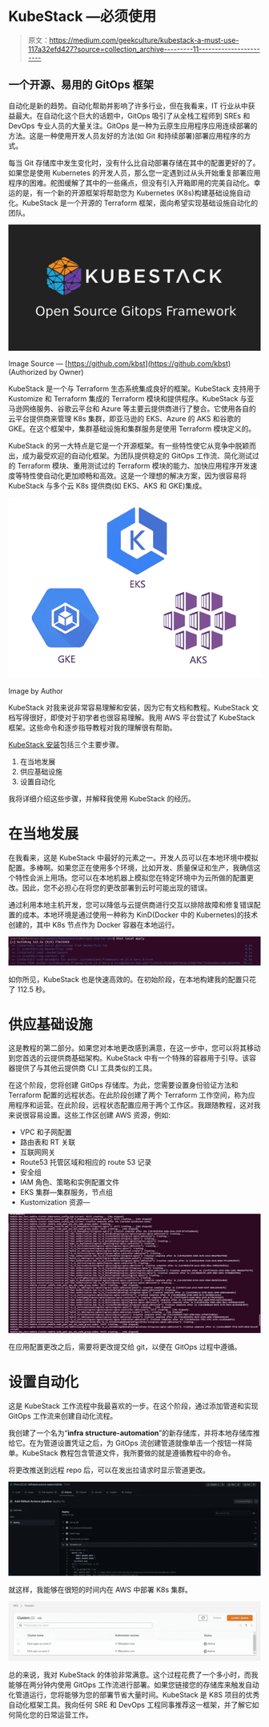 # KubeStack —必须使用

> 原文：<https://medium.com/geekculture/kubestack-a-must-use-117a32efd427?source=collection_archive---------11----------------------->

## 一个开源、易用的 GitOps 框架

自动化是新的趋势。自动化帮助并影响了许多行业，但在我看来，IT 行业从中获益最大。在自动化这个巨大的话题中，GitOps 吸引了从全栈工程师到 SREs 和 DevOps 专业人员的大量关注。GitOps 是一种为云原生应用程序应用连续部署的方法。这是一种使用开发人员友好的方法(如 Git 和持续部署)部署应用程序的方式。

每当 Git 存储库中发生变化时，没有什么比自动部署存储在其中的配置更好的了。如果您是使用 Kubernetes 的开发人员，那么您一定遇到过从头开始重复部署应用程序的困难。舵图缓解了其中的一些痛点，但没有引入开箱即用的完美自动化。幸运的是，有一个新的开源框架将帮助您为 Kubernetes (K8s)构建基础设施自动化。KubeStack 是一个开源的 Terraform 框架，面向希望实现基础设施自动化的团队。

![](img/5e687ff63119b7a8f8fae48b66f3186d.png)

Image Source — [https://github.com/kbst](https://github.com/kbst) (Authorized by Owner)

KubeStack 是一个与 Terraform 生态系统集成良好的框架。KubeStack 支持用于 Kustomize 和 Terraform 集成的 Terraform 模块和提供程序。KubeStack 与亚马逊网络服务、谷歌云平台和 Azure 等主要云提供商进行了整合。它使用各自的云平台提供商来管理 K8s 集群，即亚马逊的 EKS、Azure 的 AKS 和谷歌的 GKE。在这个框架中，集群基础设施和集群服务是使用 Terraform 模块定义的。

KubeStack 的另一大特点是它是一个开源框架。有一些特性使它从竞争中脱颖而出，成为最受欢迎的自动化框架。为团队提供稳定的 GitOps 工作流、简化测试过的 Terraform 模块、重用测试过的 Terraform 模块的能力、加快应用程序开发速度等特性使自动化更加顺畅和高效。这是一个理想的解决方案，因为很容易将 KubeStack 与多个云 K8s 提供商(如 EKS、AKS 和 GKE)集成。

![](img/3598a9991e78f7814c237b34e19f09cb.png)

Image by Author

KubeStack 对我来说非常容易理解和安装，因为它有文档和教程。KubeStack 文档写得很好，即使对于初学者也很容易理解。我用 AWS 平台尝试了 KubeStack 框架。这些命令和逐步指导教程对我的理解很有帮助。

[KubeStack 安装](https://www.kubestack.com/framework/documentation/tutorial-get-started)包括三个主要步骤。

1.  在当地发展
2.  供应基础设施
3.  设置自动化

我将详细介绍这些步骤，并解释我使用 KubeStack 的经历。

# 在当地发展

在我看来，这是 KubeStack 中最好的元素之一。开发人员可以在本地环境中模拟配置。多棒啊。如果您正在使用多个环境，比如开发、质量保证和生产，我确信这个特性会派上用场。您可以在本地机器上模拟您在特定环境中为云所做的配置更改。因此，您不必担心在将您的更改部署到云时可能出现的错误。

通过利用本地主机开发，您可以降低与云提供商进行交互以排除故障和修复错误配置的成本。本地环境是通过使用一种称为 KinD(Docker 中的 Kubernetes)的技术创建的，其中 K8s 节点作为 Docker 容器在本地运行。

![](img/af60c4d17949d23eb9d3e459e3389293.png)

如你所见，KubeStack 也是快速高效的。在初始阶段，在本地构建我的配置只花了 112.5 秒。

# 供应基础设施

这是教程的第二部分。如果您对本地更改感到满意，在这一步中，您可以将其移动到您首选的云提供商基础架构。KubeStack 中有一个特殊的容器用于引导。该容器提供了与其他云提供商 CLI 工具类似的工具。

在这个阶段，您将创建 GitOps 存储库。为此，您需要设置身份验证方法和 Terraform 配置的远程状态。在此阶段创建了两个 Terraform 工作空间，称为应用程序和运营。在此阶段，远程状态配置应用于两个工作区。我跟随教程，这对我来说很容易设置。这些工作区创建 AWS 资源，例如:

*   VPC 和子网配置
*   路由表和 RT 关联
*   互联网网关
*   Route53 托管区域和相应的 route 53 记录
*   安全组
*   IAM 角色、策略和实例配置文件
*   EKS 集群—集群服务，节点组
*   Kustomization 资源—

![](img/e6502c9cb23115932c040ddfe3bbee2c.png)

在应用配置更改之后，需要将更改提交给 git，以便在 GitOps 过程中遵循。

# 设置自动化

这是 KubeStack 工作流程中我最喜欢的一步。在这个阶段，通过添加管道和实现 GitOps 工作流来创建自动化流程。

我创建了一个名为“**infra structure-automation**”的新存储库，并将本地存储库推给它。在为管道设置凭证之后，为 GitOps 流创建管道就像单击一个按钮一样简单。KubeStack 教程包含管道文件，我所要做的就是遵循教程中的命令。

将更改推送到远程 repo 后，可以在发出拉请求时显示管道更改。

![](img/7ef6861cd0134285ad422b4984d50caa.png)

就这样，我能够在很短的时间内在 AWS 中部署 K8s 集群。

![](img/c81bdc200af792fe17f5a565ea767b29.png)

总的来说，我对 KubeStack 的体验非常满意。这个过程花费了一个多小时，而我能够在两分钟内使用 GitOps 工作流进行部署。如果您链接您的存储库来触发自动化管道运行，您将能够为您的部署节省大量时间。KubeStack 是 K8S 项目的优秀自动化框架工具。我向任何 SRE 和 DevOps 工程同事推荐这一框架，并了解它如何简化您的日常运营工作。